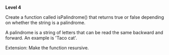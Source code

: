 **Level 4** <br>

Create a function called isPalindrome() that returns true or false depending on whether the string is a palindrome.

A palindrome is a string of letters that can be read the same backward and forward. An example is 'Taco cat'.	

Extension: Make the function resursive.